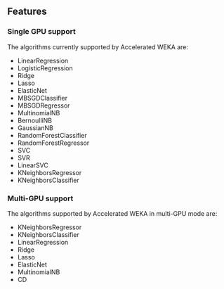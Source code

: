 ## Features 

### Single GPU support
The algorithms currently supported by Accelerated WEKA are:
- LinearRegression
- LogisticRegression
- Ridge
- Lasso
- ElasticNet
- MBSGDClassifier
- MBSGDRegressor
- MultinomialNB
- BernoulliNB
- GaussianNB
- RandomForestClassifier
- RandomForestRegressor
- SVC
- SVR
- LinearSVC
- KNeighborsRegressor
- KNeighborsClassifier

### Multi-GPU support
The algorithms supported by Accelerated WEKA in multi-GPU mode are:
- KNeighborsRegressor
- KNeighborsClassifier
- LinearRegression
- Ridge
- Lasso
- ElasticNet
- MultinomialNB
- CD
